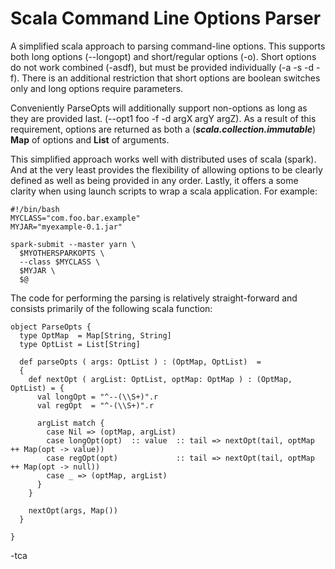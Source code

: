 Scala Command Line Options Parser
=================================

A simplified scala approach to parsing command-line options. This supports both long 
options (--longopt) and short/regular options (-o). Short options do not work combined (-asdf),
but must be provided individually (-a -s -d -f). There is an additional restriction that short 
options are boolean switches only and long options require parameters.

Conveniently ParseOpts will additionally support non-options as long as they are provided last.
 (--opt1 foo -f -d argX argY argZ).  As a result of this requirement, options are returned as 
both a (***scala.collection.immutable***) **Map** of options and **List** of arguments.

This simplified approach works well with distributed uses of scala (spark). And at the very 
least provides the flexibility of allowing options to be clearly defined as well as being 
provided in any order. Lastly, it offers a some clarity when using launch scripts to wrap a 
scala application. For example:

```
#!/bin/bash
MYCLASS="com.foo.bar.example"
MYJAR="myexample-0.1.jar"

spark-submit --master yarn \
  $MYOTHERSPARKOPTS \
  --class $MYCLASS \
  $MYJAR \
  $@
```

The code for performing the parsing is relatively straight-forward and consists primarily of 
the following scala function:

```
object ParseOpts {
  type OptMap  = Map[String, String]
  type OptList = List[String]
  
  def parseOpts ( args: OptList ) : (OptMap, OptList)  = 
  {
    def nextOpt ( argList: OptList, optMap: OptMap ) : (OptMap, OptList) = {
      val longOpt = "^--(\\S+)".r
      val regOpt  = "^-(\\S+)".r

      argList match {
        case Nil => (optMap, argList)
        case longOpt(opt)  :: value  :: tail => nextOpt(tail, optMap ++ Map(opt -> value))
        case regOpt(opt)             :: tail => nextOpt(tail, optMap ++ Map(opt -> null))
        case _ => (optMap, argList)
      }
    }
    
    nextOpt(args, Map())
  }

}
```


-tca



